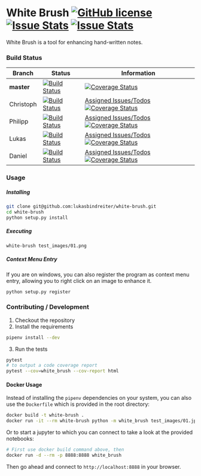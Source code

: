 # White Brush [![GitHub license](http://img.shields.io/badge/license-MIT-blue.svg?style=flat-square)](https://github.com/lukasbindreiter/white-brush/blob/master/LICENSE) [![Issue Stats](http://issuestats.com/github/lukasbindreiter/white-brush/badge/pr?style=flat-square)](http://issuestats.com/github/lukasbindreiter/white-brush) [![Issue Stats](http://issuestats.com/github/lukasbindreiter/white-brush/badge/issue?style=flat-square)](http://issuestats.com/github/lukasbindreiter/white-brush)

White Brush is a tool for enhancing hand-written notes.

### Build Status  

| Branch        | Status        | Information |
| ------------- | --------------| ------- |
| **master**        | [![Build Status](https://img.shields.io/travis/lukasbindreiter/white-brush/master.svg?style=flat-square)](https://travis-ci.org/lukasbindreiter/white-brush) | [![Coverage Status](https://img.shields.io/coveralls/lukasbindreiter/white-brush/master.svg?style=flat-square)](https://coveralls.io/github/lukasbindreiter/white-brush?branch=master) |
| Christoph   | [![Build Status](https://img.shields.io/travis/lukasbindreiter/white-brush/developer/christoph.svg?style=flat-square)](https://travis-ci.org/lukasbindreiter/white-brush) |[Assigned Issues/Todos](https://github.com/lukasbindreiter/white-brush/issues?q=is%3Aopen+assignee%3AShynixn) [![Coverage Status](https://img.shields.io/coveralls/lukasbindreiter/white-brush/developer/christoph.svg?style=flat-square)](https://coveralls.io/github/lukasbindreiter/white-brush?branch=developer%2Fchristoph) |
| Philipp   | [![Build Status](https://img.shields.io/travis/lukasbindreiter/white-brush/philipp.svg?style=flat-square)](https://travis-ci.org/lukasbindreiter/white-brush) |[Assigned Issues/Todos](https://github.com/lukasbindreiter/white-brush/issues?q=assignee%3Ap-hofer+is%3Aopen) [![Coverage Status](https://img.shields.io/coveralls/lukasbindreiter/white-brush/philipp.svg?style=flat-square)](https://coveralls.io/github/lukasbindreiter/white-brush?branch=philipp) |
| Lukas   | [![Build Status](https://img.shields.io/travis/lukasbindreiter/white-brush/developer/lukas.svg?style=flat-square)](https://travis-ci.org/lukasbindreiter/white-brush) |[Assigned Issues/Todos](https://github.com/lukasbindreiter/white-brush/issues?q=assignee%3Alukasbindreiter+is%3Aopen) [![Coverage Status](https://img.shields.io/coveralls/lukasbindreiter/white-brush/developer/lukas.svg?style=flat-square)](https://coveralls.io/github/lukasbindreiter/white-brush?branch=developer%2Flukas) |
| Daniel   | [![Build Status](https://img.shields.io/travis/lukasbindreiter/white-brush/daniel.svg?style=flat-square)](https://travis-ci.org/lukasbindreiter/white-brush) |[Assigned Issues/Todos](https://github.com/lukasbindreiter/white-brush/issues?q=assignee%3AEthlaron+is%3Aopen) [![Coverage Status](https://img.shields.io/coveralls/lukasbindreiter/white-brush/daniel.svg?style=flat-square)](https://coveralls.io/github/lukasbindreiter/white-brush?branch=daniel) |

 
### Usage
##### Installing

```bash
git clone git@github.com:lukasbindreiter/white-brush.git
cd white-brush
python setup.py install
```
##### Executing

```bash
white-brush test_images/01.png
```
##### Context Menu Entry
If you are on windows, you can also register the program as context menu entry,
allowing you to right click on an image to enhance it.
```bash
python setup.py register
```

### Contributing / Development
1. Checkout the repository
2. Install the requirements
```bash
pipenv install --dev
```
3. Run the tests
```bash
pytest
# to output a code coverage report
pytest --cov=white_brush --cov-report html
```

#### Docker Usage
Instead of installing the `pipenv` dependencies on your system,
you can also use the `Dockerfile` which is provided in the root directory:

```bash
docker build -t white-brush .
docker run -it --rm white-brush python -m white_brush test_images/01.jpg 01_enhanced.jpg
```

Or to start a jupyter to which you can connect to take a look at the provided notebooks:
```bash
# First use docker build command above, then
docker run -d --rm -p 8888:8888 white_brush
```
Then go ahead and connect to `http://localhost:8888` in your browser.

